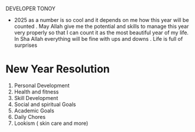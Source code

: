 DEVELOPER TONOY 
- 2025 as a number is so cool and it depends on me how this year will be counted . May Allah give me the potential and skills to manage this year very properly so that I can count it as the most beautiful year of my life. In Sha Allah everything will be fine with ups and downs . Life is full of surprises  

# New Year Resolution # 
1. Personal Development  
2. Health and fitness 
3. Skill Development
4. Social and spiritual Goals
5. Academic Goals 
6. Daily Chores 
7. Lookism ( skin care and more)


